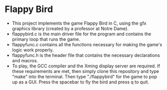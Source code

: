 # Flappy Bird
- This project implements the game Flappy Bird in C, using the gfx graphics library (created by a professor at Notre Dame).
- flappybird.c is the main driver file for the program and contains the primary loop that runs the game.
- flappyfunc.c contains all the functions necessary for making the game's logic work properly. 
- flappyfunc.h is the header file that contains the necessary declarations
  and macros.
- To play, the GCC compiler and the Xming display server are required. If these requirements are met, then simply clone this repository and type "make" into the           terminal. Then type "./flappybird" for the game to pop up as a GUI. Press the spacebar to fly the bird and press q to quit.
